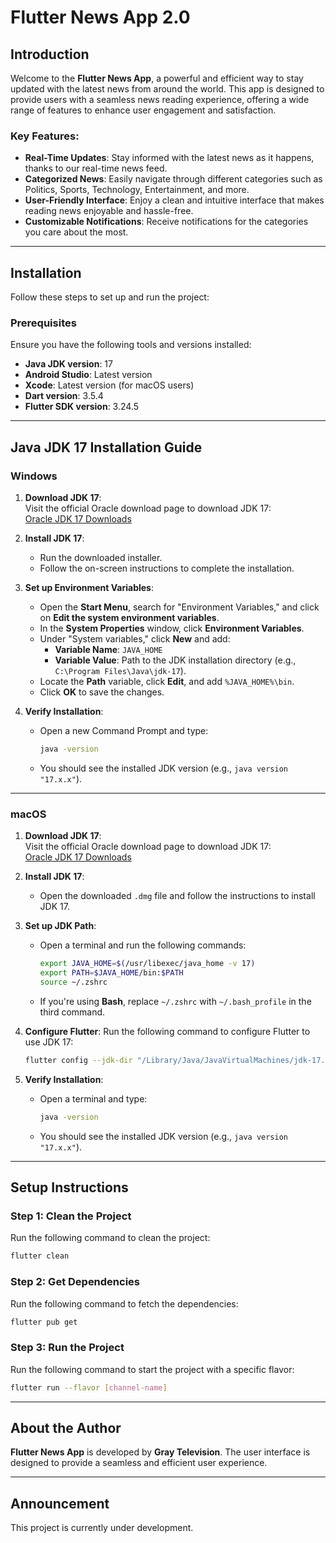 # Flutter News App 2.0

## Introduction

Welcome to the **Flutter News App**, a powerful and efficient way to stay updated with the latest news from around the world. This app is designed to provide users with a seamless news reading experience, offering a wide range of features to enhance user engagement and satisfaction.

### Key Features:

- **Real-Time Updates**: Stay informed with the latest news as it happens, thanks to our real-time news feed.
- **Categorized News**: Easily navigate through different categories such as Politics, Sports, Technology, Entertainment, and more.
- **User-Friendly Interface**: Enjoy a clean and intuitive interface that makes reading news enjoyable and hassle-free.
- **Customizable Notifications**: Receive notifications for the categories you care about the most.

---

## Installation

Follow these steps to set up and run the project:

### Prerequisites

Ensure you have the following tools and versions installed:

- **Java JDK version**: 17
- **Android Studio**: Latest version
- **Xcode**: Latest version (for macOS users)
- **Dart version**: 3.5.4
- **Flutter SDK version**: 3.24.5

---

## Java JDK 17 Installation Guide

### Windows

1. **Download JDK 17**:  
   Visit the official Oracle download page to download JDK 17:  
   [Oracle JDK 17 Downloads](https://www.oracle.com/java/technologies/javase-jdk17-downloads.html)

2. **Install JDK 17**:

   - Run the downloaded installer.
   - Follow the on-screen instructions to complete the installation.

3. **Set up Environment Variables**:

   - Open the **Start Menu**, search for "Environment Variables," and click on **Edit the system environment variables**.
   - In the **System Properties** window, click **Environment Variables**.
   - Under "System variables," click **New** and add:
     - **Variable Name**: `JAVA_HOME`
     - **Variable Value**: Path to the JDK installation directory (e.g., `C:\Program Files\Java\jdk-17`).
   - Locate the **Path** variable, click **Edit**, and add `%JAVA_HOME%\bin`.
   - Click **OK** to save the changes.

4. **Verify Installation**:
   - Open a new Command Prompt and type:
     ```bash
     java -version
     ```
   - You should see the installed JDK version (e.g., `java version "17.x.x"`).

---

### macOS

1. **Download JDK 17**:  
   Visit the official Oracle download page to download JDK 17:  
   [Oracle JDK 17 Downloads](https://www.oracle.com/java/technologies/javase-jdk17-downloads.html)

2. **Install JDK 17**:

   - Open the downloaded `.dmg` file and follow the instructions to install JDK 17.

3. **Set up JDK Path**:

   - Open a terminal and run the following commands:
     ```bash
     export JAVA_HOME=$(/usr/libexec/java_home -v 17)
     export PATH=$JAVA_HOME/bin:$PATH
     source ~/.zshrc
     ```
   - If you're using **Bash**, replace `~/.zshrc` with `~/.bash_profile` in the third command.

4. **Configure Flutter**:
   Run the following command to configure Flutter to use JDK 17:

   ```bash
   flutter config --jdk-dir "/Library/Java/JavaVirtualMachines/jdk-17.jdk/Contents/Home"
   ```

5. **Verify Installation**:
   - Open a terminal and type:
     ```bash
     java -version
     ```
   - You should see the installed JDK version (e.g., `java version "17.x.x"`).

---

## Setup Instructions

### Step 1: Clean the Project

Run the following command to clean the project:

```bash
flutter clean
```

### Step 2: Get Dependencies

Run the following command to fetch the dependencies:

```bash
flutter pub get
```

### Step 3: Run the Project

Run the following command to start the project with a specific flavor:

```bash
flutter run --flavor [channel-name]
```

---

## About the Author

**Flutter News App** is developed by **Gray Television**. The user interface is designed to provide a seamless and efficient user experience.

---

## Announcement

This project is currently under development.
